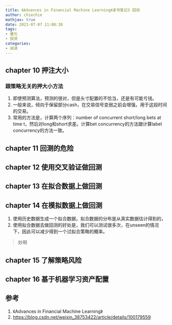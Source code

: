 ```yaml
---
title: 《Advances in Financial Machine Learning》读书笔记3 回测
author: chiechie
mathjax: true
date: 2021-07-07 11:08:30
tags: 
- 量化
- 投资
categories:
- 阅读
---
```


## chapter 10  押注大小

### 跟策略无关的押大小方法

1. 即使预测算法，预测的很对，但是头寸配置的不恰当，还是有可能亏钱。
2. 一般来说，倾向于保留部分cash，在交易信号变弱之前会增强，用于这段时间的交易。
3. 常用的方法是，计算两个序列：number of concurrent short/long bets at time t，然后对long和short求差。计算bet concurrency的方法跟计算label concurrency的方法一致。

## chapter 11 回测的危险

## chapter 12 使用交叉验证做回测

## chapter 13 在拟合数据上做回测

## chapter 14 在模拟数据上做回测

1. 使用历史数据生成一个拟合数据，拟合数据的分布是从真实数据估计得到的，
2. 使用拟合数据去做回测的好处是，我们可以测试很多次，在unseen的情况下，因此可以减少得到一个过拟合策略的概率。
> 妙啊

## chapter 15 了解策略风险

## chapter 16 基于机器学习资产配置


## 参考

1. 《Advances in Financial Machine Learning》
2. https://blog.csdn.net/weixin_38753422/article/details/100179559